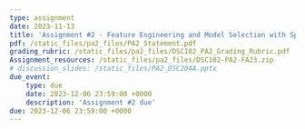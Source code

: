 ```yaml
---
type: assignment
date: 2023-11-13
title: 'Assignment #2 - Feature Engineering and Model Selection with Spark'
pdf: /static_files/pa2_files/PA2_Statement.pdf
grading_rubric: /static_files/pa2_files/DSC102_PA2_Grading_Rubric.pdf
Assignment_resources: /static_files/pa2_files/DSC102-PA2-FA23.zip
# discussion_slides: /static_files/PA2_DSC204A.pptx
due_event: 
    type: due
    date: 2023-12-06 23:59:00 +0000
    description: 'Assignment #2 due'
due: 2023-12-06 23:59:00 +0000
---
```


<!-- Release Date: Mon, Oct 3 -->

<!-- [Statement]() and [Grading Rubric]()

Discussion by TA: Mon, May 15; [Slides PDF]()

Due Date: Friday, Jun 06. -->

<!-- This is a sample assignment. -->
